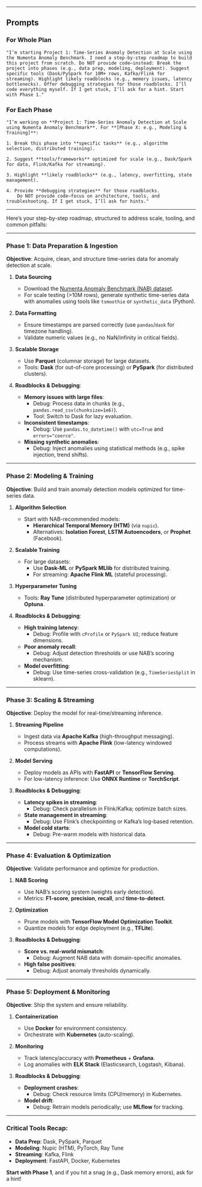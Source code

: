 
---
## Prompts

### For Whole Plan
`"I’m starting Project 1: Time-Series Anomaly Detection at Scale using the Numenta Anomaly Benchmark. I need a step-by-step roadmap to build this project from scratch. Do NOT provide code—instead: Break the project into phases (e.g., data prep, modeling, deployment). Suggest specific tools (Dask/PySpark for 10M+ rows, Kafka/Flink for streaming). Highlight likely roadblocks (e.g., memory issues, latency bottlenecks). Offer debugging strategies for those roadblocks. I’ll code everything myself. If I get stuck, I’ll ask for a hint. Start with Phase 1."`

### For Each Phase
```
"I’m working on **Project 1: Time-Series Anomaly Detection at Scale using Numenta Anomaly Benchmark**. For **[Phase X: e.g., Modeling & Training]**:

1. Break this phase into **specific tasks** (e.g., algorithm selection, distributed training).
    
2. Suggest **tools/frameworks** optimized for scale (e.g., Dask/Spark for data, Flink/Kafka for streaming).
    
3. Highlight **likely roadblocks** (e.g., latency, overfitting, state management).
    
4. Provide **debugging strategies** for those roadblocks.  
    Do NOT provide code—focus on architecture, tools, and troubleshooting. If I get stuck, I’ll ask for hints."
```

---

Here’s your step-by-step roadmap, structured to address scale, tooling, and common pitfalls:

---

### **Phase 1: Data Preparation & Ingestion**
**Objective**: Acquire, clean, and structure time-series data for anomaly detection at scale.

1. **Data Sourcing**  
   - Download the [Numenta Anomaly Benchmark (NAB) dataset](https://github.com/numenta/NAB).  
   - For scale testing (>10M rows), generate synthetic time-series data with anomalies using tools like `tsmoothie` or `synthetic_data` (Python).  

2. **Data Formatting**  
   - Ensure timestamps are parsed correctly (use `pandas`/`dask` for timezone handling).  
   - Validate numeric values (e.g., no NaN/infinity in critical fields).  

3. **Scalable Storage**  
   - Use **Parquet** (columnar storage) for large datasets.  
   - Tools: **Dask** (for out-of-core processing) or **PySpark** (for distributed clusters).  

4. **Roadblocks & Debugging**:  
   - **Memory issues with large files**:  
     - Debug: Process data in chunks (e.g., `pandas.read_csv(chunksize=1e6)`).  
     - Tool: Switch to Dask for lazy evaluation.  
   - **Inconsistent timestamps**:  
     - Debug: Use `pandas.to_datetime()` with `utc=True` and `errors="coerce"`.  
   - **Missing synthetic anomalies**:  
     - Debug: Inject anomalies using statistical methods (e.g., spike injection, trend shifts).  

---

### **Phase 2: Modeling & Training**
**Objective**: Build and train anomaly detection models optimized for time-series data.

1. **Algorithm Selection**  
   - Start with NAB-recommended models:  
     - **Hierarchical Temporal Memory (HTM)** (via `nupic`).  
     - Alternatives: **Isolation Forest**, **LSTM Autoencoders**, or **Prophet** (Facebook).  

2. **Scalable Training**  
   - For large datasets:  
     - Use **Dask-ML** or **PySpark MLlib** for distributed training.  
     - For streaming: **Apache Flink ML** (stateful processing).  

3. **Hyperparameter Tuning**  
   - Tools: **Ray Tune** (distributed hyperparameter optimization) or **Optuna**.  

4. **Roadblocks & Debugging**:  
   - **High training latency**:  
     - Debug: Profile with `cProfile` or `PySpark UI`; reduce feature dimensions.  
   - **Poor anomaly recall**:  
     - Debug: Adjust detection thresholds or use NAB’s scoring mechanism.  
   - **Model overfitting**:  
     - Debug: Use time-series cross-validation (e.g., `TimeSeriesSplit` in sklearn).  

---

### **Phase 3: Scaling & Streaming**  
**Objective**: Deploy the model for real-time/streaming inference.  

1. **Streaming Pipeline**  
   - Ingest data via **Apache Kafka** (high-throughput messaging).  
   - Process streams with **Apache Flink** (low-latency windowed computations).  

2. **Model Serving**  
   - Deploy models as APIs with **FastAPI** or **TensorFlow Serving**.  
   - For low-latency inference: Use **ONNX Runtime** or **TorchScript**.  

3. **Roadblocks & Debugging**:  
   - **Latency spikes in streaming**:  
     - Debug: Check parallelism in Flink/Kafka; optimize batch sizes.  
   - **State management in streaming**:  
     - Debug: Use Flink’s checkpointing or Kafka’s log-based retention.  
   - **Model cold starts**:  
     - Debug: Pre-warm models with historical data.  

---

### **Phase 4: Evaluation & Optimization**  
**Objective**: Validate performance and optimize for production.  

1. **NAB Scoring**  
   - Use NAB’s scoring system (weights early detection).  
   - Metrics: **F1-score**, **precision**, **recall**, and **time-to-detect**.  

2. **Optimization**  
   - Prune models with **TensorFlow Model Optimization Toolkit**.  
   - Quantize models for edge deployment (e.g., **TFLite**).  

3. **Roadblocks & Debugging**:  
   - **Score vs. real-world mismatch**:  
     - Debug: Augment NAB data with domain-specific anomalies.  
   - **High false positives**:  
     - Debug: Adjust anomaly thresholds dynamically.  

---

### **Phase 5: Deployment & Monitoring**  
**Objective**: Ship the system and ensure reliability.  

1. **Containerization**  
   - Use **Docker** for environment consistency.  
   - Orchestrate with **Kubernetes** (auto-scaling).  

2. **Monitoring**  
   - Track latency/accuracy with **Prometheus** + **Grafana**.  
   - Log anomalies with **ELK Stack** (Elasticsearch, Logstash, Kibana).  

3. **Roadblocks & Debugging**:  
   - **Deployment crashes**:  
     - Debug: Check resource limits (CPU/memory) in Kubernetes.  
   - **Model drift**:  
     - Debug: Retrain models periodically; use **MLflow** for tracking.  

---

### **Critical Tools Recap**:  
- **Data Prep**: Dask, PySpark, Parquet  
- **Modeling**: Nupic (HTM), PyTorch, Ray Tune  
- **Streaming**: Kafka, Flink  
- **Deployment**: FastAPI, Docker, Kubernetes  

**Start with Phase 1**, and if you hit a snag (e.g., Dask memory errors), ask for a hint!
